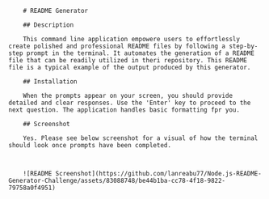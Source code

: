 
        # README Generator

        ## Description

        This command line application empowere users to effortlessly create polished and professional README files by following a step-by-step prompt in the terminal. It automates the generation of a README file that can be readily utilized in theri repository. This README file is a typical example of the output produced by this generator.

        ## Installation

        When the prompts appear on your screen, you should provide detailed and clear responses. Use the 'Enter' key to proceed to the next question. The application handles basic formatting fpr you.

        ## Screenshot

        Yes. Please see below screenshot for a visual of how the terminal should look once prompts have been completed.
        


        ![README Screenshot](https://github.com/lanreabu77/Node.js-README-Generator-Challenge/assets/83088748/be44b1ba-cc78-4f18-9822-79758a0f4951)
